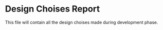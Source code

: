 # Design Choises Report
This file will contain all the design choises made during development phase.